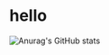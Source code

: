 # hello
![Anurag's GitHub stats](https://github-readme-stats.vercel.app/api?username=grgndrd&show_icons=true&theme=monokai)
